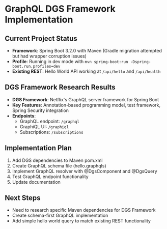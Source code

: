# GraphQL DGS Framework Implementation

## Current Project Status
- **Framework**: Spring Boot 3.2.0 with Maven (Gradle migration attempted but had wrapper corruption issues)
- **Profile**: Running in dev mode with `mvn spring-boot:run -Dspring-boot.run.profiles=dev`
- **Existing REST**: Hello World API working at `/api/hello` and `/api/health`

## DGS Framework Research Results
- **DGS Framework**: Netflix's GraphQL server framework for Spring Boot
- **Key Features**: Annotation-based programming model, test framework, Spring Security integration
- **Endpoints**: 
  - GraphQL endpoint: `/graphql`
  - GraphiQL UI: `/graphiql`
  - Subscriptions: `/subscriptions`

## Implementation Plan
1. Add DGS dependencies to Maven pom.xml
2. Create GraphQL schema file (hello.graphqls)
3. Implement GraphQL resolver with @DgsComponent and @DgsQuery
4. Test GraphQL endpoint functionality
5. Update documentation

## Next Steps
- Need to research specific Maven dependencies for DGS Framework
- Create schema-first GraphQL implementation
- Add simple hello world query to match existing REST functionality